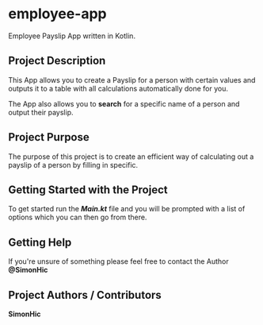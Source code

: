 # employee-app
Employee Payslip App written in Kotlin.

## Project Description
This App allows you to create a Payslip for a person with certain values and outputs it to a table with all calculations automatically done for you.


The App also allows you to **search** for a specific name of a person and output their payslip.


## Project Purpose
The purpose of this project is to create an efficient way of calculating out a payslip of a person by filling in specific.


## Getting Started with the Project
To get started run the ***Main.kt*** file and you will be prompted with a list of options which you can then go from there.


## Getting Help
If you're unsure of something please feel free to contact the Author **@SimonHic**  


## Project Authors / Contributors
 **SimonHic**
